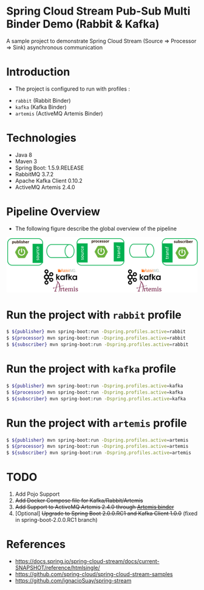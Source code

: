 # Spring Cloud Stream Pub-Sub Multi Binder Demo (Rabbit & Kafka)
  A sample project to demonstrate Spring Cloud Stream (Source => Processor => Sink) asynchronous communication
  
# Introduction
- The project is configured to run with profiles :
+ `rabbit` (Rabbit Binder)
+ `kafka` (Kafka Binder)
+ `artemis` (ActiveMQ Artemis Binder)

# Technologies
- Java 8
- Maven 3
- Spring Boot: 1.5.9.RELEASE
- RabbitMQ 3.7.2
- Apache Kafka Client 0.10.2
- ActiveMQ Artemis 2.4.0

# Pipeline Overview
- The following figure describe the global overview of the pipeline 

![Pipeline Overview](./pipeline-overview.png "Pipeline Overview")

# Run the project with `rabbit` profile

```sh
$ ${publisher} mvn spring-boot:run -Dspring.profiles.active=rabbit
$ ${processor} mvn spring-boot:run -Dspring.profiles.active=rabbit
$ ${subscriber} mvn spring-boot:run -Dspring.profiles.active=rabbit
```

# Run the project with `kafka` profile

```sh
$ ${publisher} mvn spring-boot:run -Dspring.profiles.active=kafka
$ ${processor} mvn spring-boot:run -Dspring.profiles.active=kafka
$ ${subscriber} mvn spring-boot:run -Dspring.profiles.active=kafka
```

# Run the project with `artemis` profile

```sh
$ ${publisher} mvn spring-boot:run -Dspring.profiles.active=artemis
$ ${processor} mvn spring-boot:run -Dspring.profiles.active=artemis
$ ${subscriber} mvn spring-boot:run -Dspring.profiles.active=artemis
```

# TODO
1. Add Pojo Support
2. ~~Add Docker Compose file for Kafka/Rabbit/Artemis~~
3. ~~Add Support to ActiveMQ Artemis 2.4.0 through [Artemis binder](https://github.com/snowdrop/spring-cloud-stream-binder-artemis)~~
4. [Optional] ~~Upgrade to Spring Boot 2.0.0.RC1 and Kafka Client 1.0.0~~ (fixed in spring-boot-2.0.0.RC1 branch)

# References

- https://docs.spring.io/spring-cloud-stream/docs/current-SNAPSHOT/reference/htmlsingle/ 
- https://github.com/spring-cloud/spring-cloud-stream-samples
- https://github.com/ignacioSuay/spring-stream